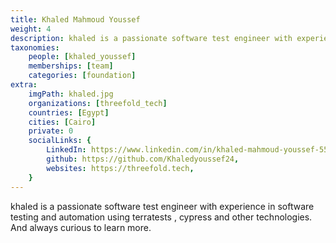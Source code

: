 ```yaml
---
title: Khaled Mahmoud Youssef
weight: 4
description: khaled is a passionate software test engineer with experience in software testing ....
taxonomies:
    people: [khaled_youssef]
    memberships: [team]
    categories: [foundation]
extra:
    imgPath: khaled.jpg
    organizations: [threefold_tech]
    countries: [Egypt]
    cities: [Cairo]
    private: 0
    socialLinks: {
        LinkedIn: https://www.linkedin.com/in/khaled-mahmoud-youssef-555740180/,
        github: https://github.com/Khaledyoussef24,
        websites: https://threefold.tech,
    }
---
```


khaled is a passionate software test engineer with experience in software testing and automation using terratests , cypress and other technologies. And always curious to learn more.